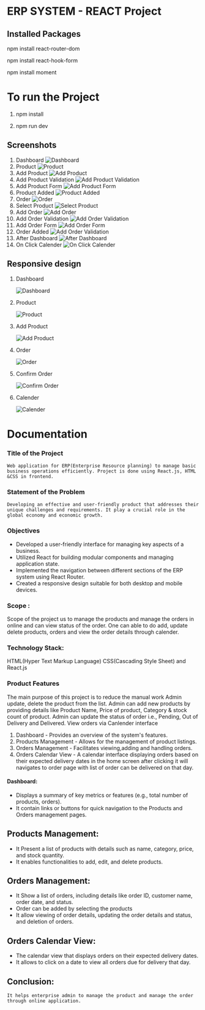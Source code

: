 # ERP SYSTEM - REACT Project

## Installed Packages

npm install react-router-dom

npm install react-hook-form

npm install moment




# To run the Project 
1. npm install

2. npm run dev 


## Screenshots 
1. Dashboard
   ![Dashboard](https://github.com/roopamogaveer/erp-system-project/blob/master/screenshots/Dashboard.png)
2. Product
   ![Product](https://github.com/roopamogaveer/erp-system-project/blob/master/screenshots/product.png)
3. Add Product
   ![Add Product](https://github.com/roopamogaveer/erp-system-project/blob/master/screenshots/add_product.png)
4. Add Product Validation
   ![Add Product Validation](https://github.com/roopamogaveer/erp-system-project/blob/master/screenshots/add_product_validation.png)
5. Add Product Form
   ![Add Product Form](https://github.com/roopamogaveer/erp-system-project/blob/master/screenshots/add_product_form.png)
6. Product Added
   ![Product Added](https://github.com/roopamogaveer/erp-system-project/blob/master/screenshots/product_added.png)
7. Order
   ![Order](https://github.com/roopamogaveer/erp-system-project/blob/master/screenshots/order.png)
8. Select Product
   ![Select Product](https://github.com/roopamogaveer/erp-system-project/blob/master/screenshots/select_product.png)
9. Add Order
   ![Add Order](https://github.com/roopamogaveer/erp-system-project/blob/master/screenshots/add_order_form.png)
10. Add Order Validation
    ![Add Order Validation](https://github.com/roopamogaveer/erp-system-project/blob/master/screenshots/add_order_validation.png)
11. Add Order Form
    ![Add Order Form](https://github.com/roopamogaveer/erp-system-project/blob/master/screenshots/add_order_form.png)
12. Order Added
    ![Add Order Validation](https://github.com/roopamogaveer/erp-system-project/blob/master/screenshots/order_added.png)
13. After Dashboard
    ![After Dashboard](https://github.com/roopamogaveer/erp-system-project/blob/master/screenshots/after_dashboard.png)
14. On Click Calender
    ![On Click Calender](https://github.com/roopamogaveer/erp-system-project/blob/master/screenshots/on_click_calendar.png)

## Responsive design

1. Dashboard

   ![Dashboard](https://github.com/roopamogaveer/erp-system-project/blob/master/screenshots/Responsive/dashboard.png)
2. Product

   ![Product](https://github.com/roopamogaveer/erp-system-project/blob/master/screenshots/Responsive/product.png)
3. Add Product

   ![Add Product](https://github.com/roopamogaveer/erp-system-project/blob/master/screenshots/Responsive/add_product.png)
4. Order

   ![Order](https://github.com/roopamogaveer/erp-system-project/blob/master/screenshots/Responsive/orders.png)
5. Confirm Order

   ![Confirm Order](https://github.com/roopamogaveer/erp-system-project/blob/master/screenshots/Responsive/confirm_order.png)
6. Calender

   ![Calender](https://github.com/roopamogaveer/erp-system-project/blob/master/screenshots/Responsive/calendar.png)
# Documentation 

### Title of the Project
	Web application for ERP(Enterprise Resource planning) to manage basic business operations efficiently. Project is done using React.js, HTML &CSS in frontend.

### Statement of the Problem
	Developing an effective and user-friendly product that addresses their unique challenges and requirements. It play a crucial role in the global economy and economic growth.

### Objectives
*	Developed a user-friendly interface for managing key aspects of a business.
*	Utilized React for building modular components and managing application state.
*	Implemented the navigation between different sections of the ERP system using React Router.
*	Created a responsive design suitable for both desktop and mobile devices.


### Scope :
Scope of the project us to manage the products and manage the orders in online and can view status of the order. One can able to do add, update delete products, orders and  view the order details through calender.


### Technology Stack:
HTML(Hyper Text Markup Language) CSS(Cascading Style Sheet) and React.js


### Product Features
The main purpose of this project is to reduce the manual work   Admin update, delete the product from the  list. Admin can add new products by providing details like Product Name, Price of product, Category & stock count of product. Admin can update the status of order i.e., Pending, Out of Delivery and Delivered. View orders via Canlender interface

1. Dashboard - Provides an overview of the system's features.
2. Products Management - Allows for the management of product listings.
3. Orders Management - Facilitates viewing,adding and handling orders.
4. Orders Calendar View - A calendar interface displaying orders based on their expected delivery dates in the home screen after clicking it will navigates to order page with list of order can be delivered on that day. 

#### Dashboard:
*	Displays a summary of key metrics or features (e.g., total number of products, orders).
*	It contain links or buttons for quick navigation to the Products and Orders management pages.


## Products Management:
*	It Present a list of products with details such as name, category, price, and stock quantity.
*	It enables functionalities to add, edit, and delete products.

## Orders Management:

*	It Show a list of orders, including details like order ID, customer name, order date, and status.
*   Order can be added by selecting the products
*	It allow viewing of order details, updating the order details and status, and deletion of orders.

## Orders Calendar View:
*	The calendar view that displays orders on their expected delivery dates.
*	It allows to click on a date to view all orders due for delivery that day.


## Conclusion:
	It helps enterprise admin to manage the product and manage the order through online application.



